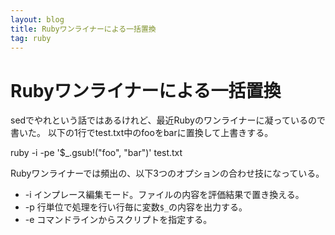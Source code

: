 ```yaml
---
layout: blog
title: Rubyワンライナーによる一括置換
tag: ruby
---
```


# Rubyワンライナーによる一括置換

sedでやれという話ではあるけれど、最近Rubyのワンライナーに凝っているので書いた。
以下の1行でtest.txt中のfooをbarに置換して上書きする。

ruby -i -pe '$_.gsub!("foo", "bar")' test.txt

Rubyワンライナーでは頻出の、以下3つのオプションの合わせ技になっている。

- -i インプレース編集モード。ファイルの内容を評価結果で置き換える。
- -p 行単位で処理を行い行毎に変数`$_`の内容を出力する。
- -e コマンドラインからスクリプトを指定する。
